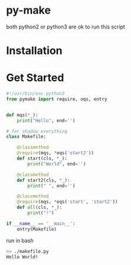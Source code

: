# py-make

both python2 or python3 are ok to run this script

# Installation

# Get Started

```python
#!/usr/bin/env python3
from pymake import require, oqs, entry


def mqs(*_):
    print("Hello", end='')

# for shadow everything
class Makefile:

    @classmethod
    @require(mqs, *oqs('start2'))
    def start(cls, *_):
        print("World", end='')

    @classmethod
    def start2(cls, *_):
        print(" ", end='')

    @classmethod
    @require(mqs, *oqs('start', 'start2'))
    def all(cls, *_):
        print("!")

if __name__ == '__main__':
    entry(Makefile)
```

run in bash
```bash
>> ./makefile.py
Hello World!
```
